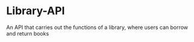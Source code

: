# Library-API
An API that carries out the functions of a library, where users can borrow and return books
